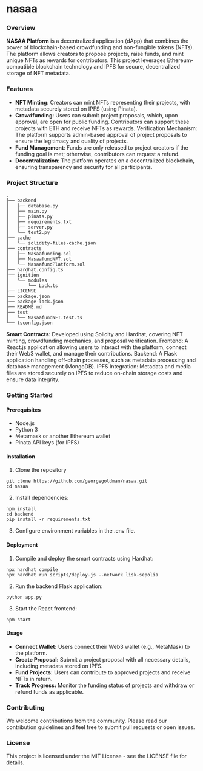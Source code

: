 # nasaa

### Overview

**NASAA Platform** is a decentralized application (dApp) that combines the power of blockchain-based crowdfunding and non-fungible tokens (NFTs). The platform allows creators to propose projects, raise funds, and mint unique NFTs as rewards for contributors. This project leverages Ethereum-compatible blockchain technology and IPFS for secure, decentralized storage of NFT metadata.

### Features

- **NFT Minting**: Creators can mint NFTs representing their projects, with metadata securely stored on IPFS (using Pinata).
- **Crowdfunding**: Users can submit project proposals, which, upon approval, are open for public funding. Contributors can support these projects with ETH and receive NFTs as rewards.
Verification Mechanism: The platform supports admin-based approval of project proposals to ensure the legitimacy and quality of projects.
- **Fund Management**: Funds are only released to project creators if the funding goal is met; otherwise, contributors can request a refund.
- **Decentralization**: The platform operates on a decentralized blockchain, ensuring transparency and security for all participants.

### Project Structure
```
.
├── backend
│   ├── database.py
│   ├── main.py
│   ├── pinata.py
│   ├── requirements.txt
│   ├── server.py
│   └── test2.py
├── cache
│   └── solidity-files-cache.json
├── contracts
│   ├── Nasaafunding.sol
│   ├── NasaafundNFT.sol
│   └── NasaafundPlatform.sol
├── hardhat.config.ts
├── ignition
│   └── modules
│       └── Lock.ts
├── LICENSE
├── package.json
├── package-lock.json
├── README.md
├── test
│   └── NasaafundNFT.test.ts
└── tsconfig.json

```

**Smart Contracts**: Developed using Solidity and Hardhat, covering NFT minting, crowdfunding mechanics, and proposal verification.
Frontend: A React.js application allowing users to interact with the platform, connect their Web3 wallet, and manage their contributions.
Backend: A Flask application handling off-chain processes, such as metadata processing and database management (MongoDB).
IPFS Integration: Metadata and media files are stored securely on IPFS to reduce on-chain storage costs and ensure data integrity.


### Getting Started

#### Prerequisites
- Node.js
- Python 3
- Metamask or another Ethereum wallet
- Pinata API keys (for IPFS)

#### Installation
1. Clone the repository
```
git clone https://github.com/georgegoldman/nasaa.git
cd nasaa
```

2. Install dependencies:

```
npm install
cd backend
pip install -r requirements.txt

```

3. Configure environment variables in the .env file.

#### Deployment

1. Compile and deploy the smart contracts using Hardhat:

```
npx hardhat compile
npx hardhat run scripts/deploy.js --network lisk-sepolia
```

2. Run the backend Flask application:

```
python app.py
```

3. Start the React frontend:

```
npm start
```
#### Usage
- **Connect Wallet:** Users connect their Web3 wallet (e.g., MetaMask) to the platform.
- **Create Proposal:** Submit a project proposal with all necessary details, including metadata stored on IPFS.
- **Fund Projects:** Users can contribute to approved projects and receive NFTs in return.
- **Track Progress:** Monitor the funding status of projects and withdraw or refund funds as applicable.

### Contributing
We welcome contributions from the community. Please read our contribution guidelines and feel free to submit pull requests or open issues.

### License
This project is licensed under the MIT License - see the LICENSE file for details.





